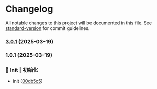 # Changelog

All notable changes to this project will be documented in this file. See [standard-version](https://github.com/conventional-changelog/standard-version) for commit guidelines.

### [3.0.1](https://github.com/CodeNoobStar/midway-admin-server/compare/v3.0.0...v3.0.1) (2025-03-19)

### 1.0.1 (2025-03-19)


### 🎉 Init | 初始化

* init ([00db5c5](https://github.com/CodeNoobStar/midway-admin-server/commit/00db5c5a4aeb6294f4aebadfe82784c32733a548))
